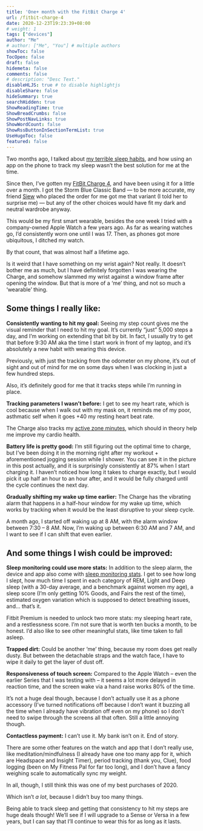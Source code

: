 ```yaml
---
title: 'One+ month with the FitBit Charge 4'
url: /fitbit-charge-4
date: 2020-12-23T19:23:39+08:00
# weight: 1
tags: ["devices"]
author: "Me"
# author: ["Me", "You"] # multiple authors
showToc: false
TocOpen: false
draft: false
hidemeta: false
comments: false
# description: "Desc Text."
disableHLJS: true # to disable highlightjs
disableShare: false
hideSummary: true
searchHidden: true
ShowReadingTime: true
ShowBreadCrumbs: false
ShowPostNavLinks: true
ShowWordCount: false
ShowRssButtonInSectionTermList: true
UseHugoToc: false
featured: false
---
```


Two months ago, I talked about [my terrible sleep habits](/sleep), and how using an app on the phone to track my sleep wasn’t the best solution for me at the time.

Since then, I’ve gotten my [FitBit Charge 4](https://www.fitbit.com/sg/charge4), and have been using it for a little over a month. I got the Storm Blue Classic Band — to be more accurate, my friend [Siew](https://www.siew.online/) who placed the order for me got me that variant (I told her to surprise me) — but any of the other choices would have fit my dark and neutral wardrobe anyway.

This would be my first smart wearable, besides the one week I tried with a company-owned Apple Watch a few years ago. As far as wearing watches go, I’d consistently worn one until I was 17. Then, as phones got more ubiquitous, I ditched my watch.

By that count, that was almost half a lifetime ago.

Is it weird that I have something on my wrist again? Not really. It doesn’t bother me as much, but I have definitely forgotten I was wearing the Charge, and somehow slammed my wrist against a window frame after opening the window. But that is more of a ‘me’ thing, and not so much a ‘wearable’ thing.

## Some things I really like:

**Consistently wanting to hit my goal:** Seeing my step count gives me the visual reminder that I need to hit my goal. It’s currently “just” 5,000 steps a day, and I’m working on extending that bit by bit. In fact, I usually try to get that before 9:30 AM aka the time I start work in front of my laptop, and it’s absolutely a new habit with wearing this device.

Previously, with just the tracking from the odometer on my phone, it’s out of sight and out of mind for me on some days when I was clocking in just a few hundred steps.

Also, it’s definitely good for me that it tracks steps while I’m running in place.

**Tracking parameters I wasn’t before:** I get to see my heart rate, which is cool because when I walk out with my mask on, it reminds me of my poor, asthmatic self when it goes +40 my resting heart beat rate.

The Charge also tracks my [active zone minutes](https://blog.fitbit.com/active-zone-minutes/), which should in theory help me improve my cardio health.

**Battery life is pretty good:** I’m still figuring out the optimal time to charge, but I’ve been doing it in the morning right after my workout + aforementioned jogging session while I shower. You can see it in the picture in this post actually, and it is surprisingly consistently at 87% when I start charging it. I haven’t noticed how long it takes to charge exactly, but I would pick it up half an hour to an hour after, and it would be fully charged until the cycle continues the next day.

**Gradually shifting my wake up time earlier:** The Charge has the vibrating alarm that happens in a half-hour window for my wake up time, which works by tracking when it would be the least disruptive to your sleep cycle.

A month ago, I started off waking up at 8 AM, with the alarm window between 7:30 – 8 AM. Now, I’m waking up between 6:30 AM and 7 AM, and I want to see if I can shift that even earlier.

## And some things I wish could be improved:

**Sleep monitoring could use more stats:** In addition to the sleep alarm, the device and app also come with [sleep monitoring stats](https://jalyn.co/wp-content/uploads/fitbit-sleep.png). I get to see how long I slept, how much time I spent in each category of REM, Light and Deep sleep (with a 30-day average, and a benchmark against women my age), a sleep score (I’m only getting 10% Goods, and Fairs the rest of the time), estimated oxygen variation which is supposed to detect breathing issues, and… that’s it.

Fitbit Premium is needed to unlock two more stats: my sleeping heart rate, and a restlessness score. I’m not sure that is worth ten bucks a month, to be honest. I’d also like to see other meaningful stats, like time taken to fall asleep.

**Trapped dirt:** Could be another ‘me’ thing, because my room does get really dusty. But between the detachable straps and the watch face, I have to wipe it daily to get the layer of dust off.

**Responsiveness of touch screen:** Compared to the Apple Watch – even the earlier Series that I was testing with – it seems a lot more delayed in reaction time, and the screen wake via a hand raise works 80% of the time.

It’s not a huge deal though, because I don’t actually use it as a phone accessory (I’ve turned notifications off because I don’t want it buzzing all the time when I already have vibration off even on my phone) so I don’t need to swipe through the screens all that often. Still a little annoying though.

**Contactless payment:** I can’t use it. My bank isn’t on it. End of story.

There are some other features on the watch and app that I don’t really use, like meditation/mindfulness (I already have one too many app for it, which are Headspace and Insight Timer), period tracking (thank you, Clue), food logging (been on My Fitness Pal for far too long), and I don’t have a fancy weighing scale to automatically sync my weight.

In all, though, I still think this was one of my best purchases of 2020.

Which isn’t *a lot*, because I didn’t buy too many things.

Being able to track sleep and getting that consistency to hit my steps are huge deals though! We’ll see if I will upgrade to a Sense or Versa in a few years, but I can say that I’ll continue to wear this for as long as it lasts.